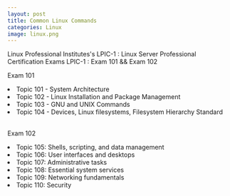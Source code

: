 ```yaml
---
layout: post
title: Common Linux Commands
categories: Linux
image: linux.png
---
```


Linux Professional Institutes's LPIC-1 : Linux Server Professional Certification Exams
LPIC-1 : Exam 101 && Exam 102
<!--continue-->

Exam 101 
<li>Topic 101 - System Architecture</li>
<li>Topic 102 - Linux Installation and Package Management</li>
<li>Topic 103 - GNU and UNIX Commands</li>
<li>Topic 104 - Devices, Linux filesystems, Filesystem Hierarchy Standard</li>

<br>

Exam 102
<li>Topic 105: Shells, scripting, and data management</li>
<li>Topic 106: User interfaces and desktops</li>
<li>Topic 107: Administrative tasks</li>
<li>Topic 108: Essential system services</li>
<li>Topic 109: Networking fundamentals</li>
<li>Topic 110: Security</li>


